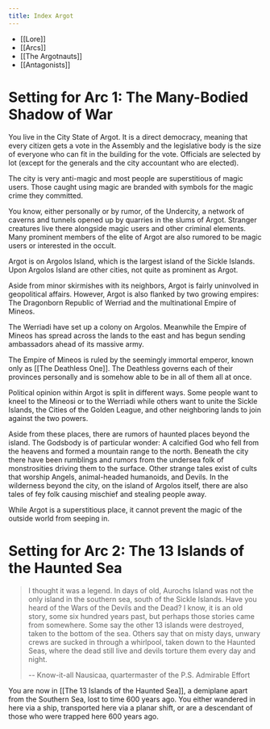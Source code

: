 ```yaml
---
title: Index Argot
---
```

- [[Lore]]
- [[Arcs]]
- [[The Argotnauts]]
- [[Antagonists]]

# Setting for Arc 1: The Many-Bodied Shadow of War

You live in the City State of Argot. It is a direct democracy, meaning that every citizen gets a vote in the Assembly and the legislative body is the size of everyone who can fit in the building for the vote. Officials are selected by lot (except for the generals and the city accountant who are elected).

The city is very anti-magic and most people are superstitious of magic users. Those caught using magic are branded with symbols for the magic crime they committed. 

You know, either personally or by rumor, of the Undercity, a network of caverns and tunnels opened up by quarries in the slums of Argot. Stranger creatures live there alongside magic users and other criminal elements. Many prominent members of the elite of Argot are also rumored to be magic users or interested in the occult.

Argot is on Argolos Island, which is the largest island of the Sickle Islands. Upon Argolos Island are other cities, not quite as prominent as Argot.

Aside from minor skirmishes with its neighbors, Argot is fairly uninvolved in geopolitical affairs. However, Argot is also flanked by two growing empires: The Dragonborn Republic of Werriad and the multinational Empire of Mineos.

The Werriadi have set up a colony on Argolos. Meanwhile the Empire of Mineos has spread across the lands to the east and has begun sending ambassadors ahead of its massive army. 

The Empire of Mineos is ruled by the seemingly immortal emperor, known only as [[The Deathless One]]. The Deathless governs each of their provinces personally and is somehow able to be in all of them all at once.

Political opinion within Argot is split in different ways. Some people want to kneel to the Mineosi or to the Werriadi while others want to unite the Sickle Islands, the Cities of the Golden League, and other neighboring lands to join against the two powers. 

Aside from these places, there are rumors of haunted places beyond the island. The Godsbody is of particular wonder: A calcified God who fell from the heavens and formed a mountain range to the north. Beneath the city there have been rumblings and rumors from the undersea folk of monstrosities driving them to the surface. Other strange tales exist of cults that worship Angels, animal-headed humanoids, and Devils. In the wilderness beyond the city, on the island of Argolos itself, there are also tales of fey folk causing mischief and stealing people away. 

While Argot is a superstitious place, it cannot prevent the magic of the outside world from seeping in.

# Setting for Arc 2: The 13 Islands of the Haunted Sea


> I thought it was a legend. In days of old, Aurochs Island was not the only island in the southern sea, south of the Sickle Islands. Have you heard of the  Wars of the Devils and the Dead? I know, it is an old story, some six hundred years past, but perhaps those stories came from somewhere. Some say the other 13 islands were destroyed, taken to the bottom of the sea. Others say that on misty days, unwary crews are sucked in through a whirlpool, taken down to the Haunted Seas, where the dead still live and devils torture them every day and night.
> 
>  -- Know-it-all Nausicaa, quartermaster of the P.S. Admirable Effort

 

You are now in [[The 13 Islands of the Haunted Sea]], a demiplane apart from the Southern Sea, lost to time 600 years ago. You either wandered in here via a ship, transported here via a planar shift, or are a descendant of those who were trapped here 600 years ago. 
